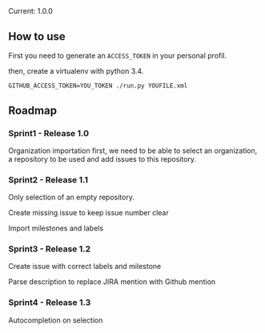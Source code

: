 ##
Current: 1.0.0
## How to use

First you need to generate an `ACCESS_TOKEN` in your personal profil.

then, create a virtualenv with python 3.4.

```
GITHUB_ACCESS_TOKEN=YOU_TOKEN ./run.py YOUFILE.xml
```

## Roadmap

### Sprint1 - Release 1.0

Organization importation first, we need to be able to select an organization, a repository to be used and add issues to
this repository.

### Sprint2 - Release 1.1

Only selection of an empty repository.

Create missing issue to keep issue number clear

Import milestones and labels

### Sprint3 - Release 1.2

Create issue with correct labels and milestone

Parse description to replace JIRA mention with Github mention

### Sprint4 - Release 1.3

Autocompletion on selection


